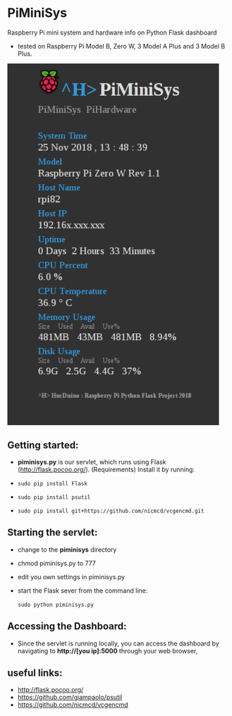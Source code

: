 # PiMiniSys
Raspberry Pi mini system and hardware info on Python Flask dashboard

* tested on Raspberry Pi Model B, Zero W, 3 Model A Plus and 3 Model B Plus. 

<img src="schreenshot/PiMiniSys.png" width="480">

## Getting started: ##
* **piminisys.py** is our servlet, which runs using Flask (http://flask.pocoo.org/). (Requirements) Install it by running: 

* `sudo pip install Flask`
* `sudo pip install psutil`
* `sudo pip install git+https://github.com/nicmcd/vcgencmd.git`

## Starting the servlet: ##
* change to the **piminisys** directory
* chmod piminisys.py to 777
* edit you own settings in piminisys.py
* start the Flask sever from the command line:

  `sudo python piminisys.py`
  
## Accessing the Dashboard: ##
* Since the servlet is running locally, you can access the dashboard by navigating to **http://[you ip]:5000** through your web browser,

## useful links: ##
*  http://flask.pocoo.org/
*  https://github.com/giampaolo/psutil
*  https://github.com/nicmcd/vcgencmd
